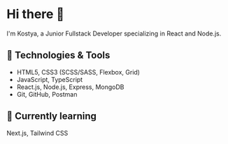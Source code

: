# Hi there 👋
I'm Kostya, a Junior Fullstack Developer specializing in React and Node.js.

## 🔧 Technologies & Tools
- HTML5, CSS3 (SCSS/SASS, Flexbox, Grid)
- JavaScript, TypeScript
- React.js, Node.js, Express, MongoDB
- Git, GitHub, Postman

## 🌱 Currently learning
Next.js, Tailwind CSS
